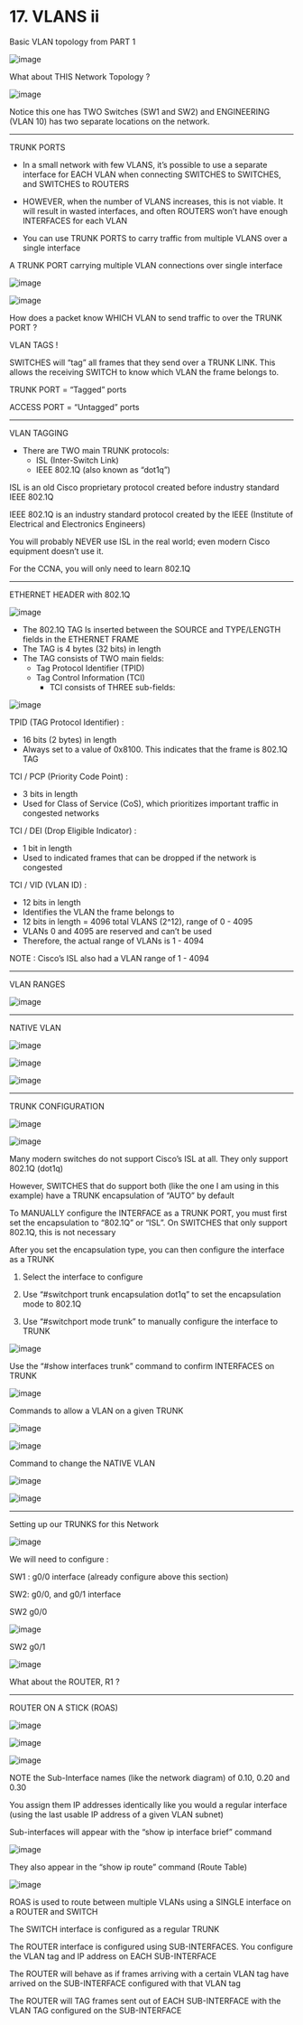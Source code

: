 # 17. VLANS ii

Basic VLAN topology from PART 1

![image](https://github.com/psaumur/CCNA/assets/106411237/f6df37e0-d494-4e46-b6e8-6d2ba0cd0ff6)


What about THIS Network Topology ?

![image](https://github.com/psaumur/CCNA/assets/106411237/e6aff877-3792-469f-8955-0f3e17c6f1ed)


Notice this one has TWO Switches (SW1 and SW2) and ENGINEERING (VLAN 10) has two separate locations on the network.

---

TRUNK PORTS

- In a small network with few VLANS, it’s possible to use a separate interface for EACH VLAN when connecting SWITCHES to SWITCHES, and SWITCHES to ROUTERS

- HOWEVER, when the number of VLANS increases, this is not viable. It will result in wasted interfaces, and often ROUTERS won’t have enough INTERFACES for each VLAN

- You can use TRUNK PORTS to carry traffic from multiple VLANS over a single interface

A TRUNK PORT carrying multiple VLAN connections over single interface

![image](https://github.com/psaumur/CCNA/assets/106411237/5cb7c933-689a-499b-9f30-51fe63d8b059)


![image](https://github.com/psaumur/CCNA/assets/106411237/8ea9a799-cf0d-4b1d-9706-db002772fe6d)


How does a packet know WHICH VLAN to send traffic to over the TRUNK PORT ?

VLAN TAGS !

SWITCHES will “tag” all frames that they send over a TRUNK LINK. This allows the receiving SWITCH to know which VLAN the frame belongs to.

TRUNK PORT = “Tagged” ports

ACCESS PORT = “Untagged” ports

---

VLAN TAGGING

- There are TWO main TRUNK protocols:
    - ISL (Inter-Switch Link)
    - IEEE 802.1Q (also known as “dot1q”)

ISL is an old Cisco proprietary protocol created before industry standard IEEE 802.1Q

IEEE 802.1Q is an industry standard protocol created by the IEEE (Institute of Electrical and Electronics Engineers)

You will probably NEVER use ISL in the real world; even modern Cisco equipment doesn’t use it.

For the CCNA, you will only need to learn 802.1Q

---

ETHERNET HEADER with 802.1Q

![image](https://github.com/psaumur/CCNA/assets/106411237/00e817cd-1cac-44c5-a5f6-5459d383236d)


- The 802.1Q TAG Is inserted between the SOURCE and TYPE/LENGTH fields in the ETHERNET FRAME
- The TAG is 4 bytes (32 bits) in length
- The TAG consists of TWO main fields:
    - Tag Protocol Identifier (TPID)
    - Tag Control Information (TCI)
        - TCI consists of THREE sub-fields:

![image](https://github.com/psaumur/CCNA/assets/106411237/8e52856b-58b9-448e-a007-254973fe707e)


TPID (TAG Protocol Identifier) :

- 16 bits (2 bytes) in length
- Always set to a value of 0x8100. This indicates that the frame is 802.1Q TAG

TCI / PCP (Priority Code Point) :

- 3 bits in length
- Used for Class of Service (CoS), which prioritizes important traffic in congested networks

TCI / DEI (Drop Eligible Indicator) :

- 1 bit in length
- Used to indicated frames that can be dropped if the network is congested

TCI / VID (VLAN ID) :

- 12 bits in length
- Identifies the VLAN the frame belongs to
- 12 bits in length = 4096 total VLANS (2^12), range of 0 - 4095
- VLANs 0 and 4095 are reserved and can’t be used
- Therefore, the actual range of VLANs is 1 - 4094

NOTE : Cisco’s ISL also had a VLAN range of 1 - 4094

---

VLAN RANGES

![image](https://github.com/psaumur/CCNA/assets/106411237/1c55a830-bfdd-423a-9688-334a3dd2bfa3)


---

NATIVE VLAN

![image](https://github.com/psaumur/CCNA/assets/106411237/8b1e09a1-e9c5-410e-ad87-581b95eaca81)


![image](https://github.com/psaumur/CCNA/assets/106411237/f8145795-b3f7-4766-9507-4fba7c743a14)


![image](https://github.com/psaumur/CCNA/assets/106411237/a1811276-c043-4035-9957-800873068615)

---

TRUNK CONFIGURATION

![image](https://github.com/psaumur/CCNA/assets/106411237/d73b8f0b-2154-4e7f-8057-7c5b3f5078cc)


![image](https://github.com/psaumur/CCNA/assets/106411237/29313a87-cf16-439c-8a9e-90b518326954)

Many modern switches do not support Cisco’s ISL at all. They only support 802.1Q (dot1q)

However, SWITCHES that do support both (like the one I am using in this example) have a TRUNK encapsulation of “AUTO” by default

To MANUALLY configure the INTERFACE as a TRUNK PORT, you must first set the encapsulation to “802.1Q” or “ISL”. On SWITCHES that only support 802.1Q, this is not necessary

After you set the encapsulation type, you can then configure the interface as a TRUNK

1) Select the interface to configure

2) Use “#switchport trunk encapsulation dot1q” to set the encapsulation mode to 802.1Q

3) Use “#switchport mode trunk” to manually configure the interface to TRUNK

![image](https://github.com/psaumur/CCNA/assets/106411237/6b897fb0-14a3-4e6a-b4e8-e278a6aec08e)


Use the “#show interfaces trunk” command to confirm INTERFACES on TRUNK

![image](https://github.com/psaumur/CCNA/assets/106411237/d3e144c7-90e3-4ab0-8021-7eb4d1420282)


Commands to allow a VLAN on a given TRUNK

![image](https://github.com/psaumur/CCNA/assets/106411237/6a60f6ce-55be-4df5-a715-b871e5e461f4)


![image](https://github.com/psaumur/CCNA/assets/106411237/b39b091d-1ea9-4f72-b592-1eeb8ef25f90)


Command to change the NATIVE VLAN

![image](https://github.com/psaumur/CCNA/assets/106411237/5109becb-27dd-4c63-9c7b-74b6f55e9d5f)


![image](https://github.com/psaumur/CCNA/assets/106411237/36abc437-69cb-4c56-8a59-87479ce01a7f)


---

Setting up our TRUNKS for this Network

![image](https://github.com/psaumur/CCNA/assets/106411237/892b5322-807b-4d76-91cb-a039766794c5)


We will need to configure :

SW1 : g0/0 interface (already configure above this section)

SW2: g0/0, and g0/1 interface

SW2 g0/0

![image](https://github.com/psaumur/CCNA/assets/106411237/7b313959-b710-4bb6-a281-727ec9477c3e)


SW2 g0/1

![image](https://github.com/psaumur/CCNA/assets/106411237/c26f17c8-0ec9-4406-ab66-83adf28c8550)


What about the ROUTER, R1 ? 

---

ROUTER ON A STICK (ROAS)

![image](https://github.com/psaumur/CCNA/assets/106411237/66c4ace0-8341-4c9c-8ff5-7c171034df53)


![image](https://github.com/psaumur/CCNA/assets/106411237/b409165d-39e6-4fba-ade1-2451f7e2fa8c)


![image](https://github.com/psaumur/CCNA/assets/106411237/112a2089-5a9e-4b13-945c-6be7f188d6a8)


NOTE the Sub-Interface names (like the network diagram) of 0.10, 0.20 and 0.30

You assign them IP addresses identically like you would a regular interface (using the last usable IP address of a given VLAN subnet)

Sub-interfaces will appear with the “show ip interface brief” command

![image](https://github.com/psaumur/CCNA/assets/106411237/9b7ecbd1-c5f4-4ed0-9988-8fd17e16c9ae)


They also appear in the “show ip route” command (Route Table)

![image](https://github.com/psaumur/CCNA/assets/106411237/1e9bb3fa-5aca-4883-8aff-52a554dcfba6)


ROAS is used to route between multiple VLANs using a SINGLE interface on a ROUTER and SWITCH

The SWITCH interface is configured as a regular TRUNK

The ROUTER interface is configured using SUB-INTERFACES. You configure the VLAN tag and IP address on EACH SUB-INTERFACE

The ROUTER will behave as if frames arriving with a certain VLAN tag have arrived on the SUB-INTERFACE configured with that VLAN tag

The ROUTER will TAG frames sent out of EACH SUB-INTERFACE with the VLAN TAG configured on the SUB-INTERFACE
